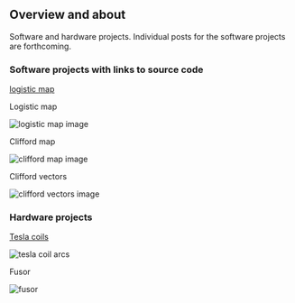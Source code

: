 ## Overview and about

Software and hardware projects. Individual posts for the software projects are forthcoming.

### Software projects with links to source code

[logistic map](https://github.com/blbadger/logistic-map)

Logistic map

![logistic map image]({{https://blbadger.github.io}}/Logistic_zoom.png)

Clifford map

![clifford map image]({{https://blbadger.github.io}}clifford_attractor(9,9).png)

Clifford vectors 

![clifford vectors image]({{https://blbadger.github.io}}clifford_attractor_vectors(9,9).png)
 	
### Hardware projects

[Tesla coils](/tesla-coils.md)

![tesla coil arcs]({{https://blbadger.github.io}}newtesla.jpg)

Fusor

![fusor]({{https://blbadger.github.io}}fusor-1-1.jpg)
